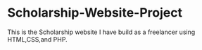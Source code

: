 # Scholarship-Website-Project
This is the Scholarship website I have build as a freelancer using HTML,CSS,and PHP.
